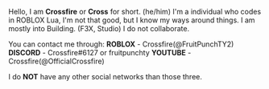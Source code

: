 Hello, I am **Crossfire** or **Cross** for short. (he/him)
I'm a individual who codes in ROBLOX Lua, I'm not that good, but I know my ways around things.
I am mostly into Building. (F3X, Studio)
I do not collaborate.

You can contact me through:
**ROBLOX** - Crossfire(@FruitPunchTY2)
**DISCORD** - Crossfire#6127 or fruitpunchty
**YOUTUBE** - Crossfire(@OfficialCrossfire)

I do **NOT** have any other social networks than those three.
